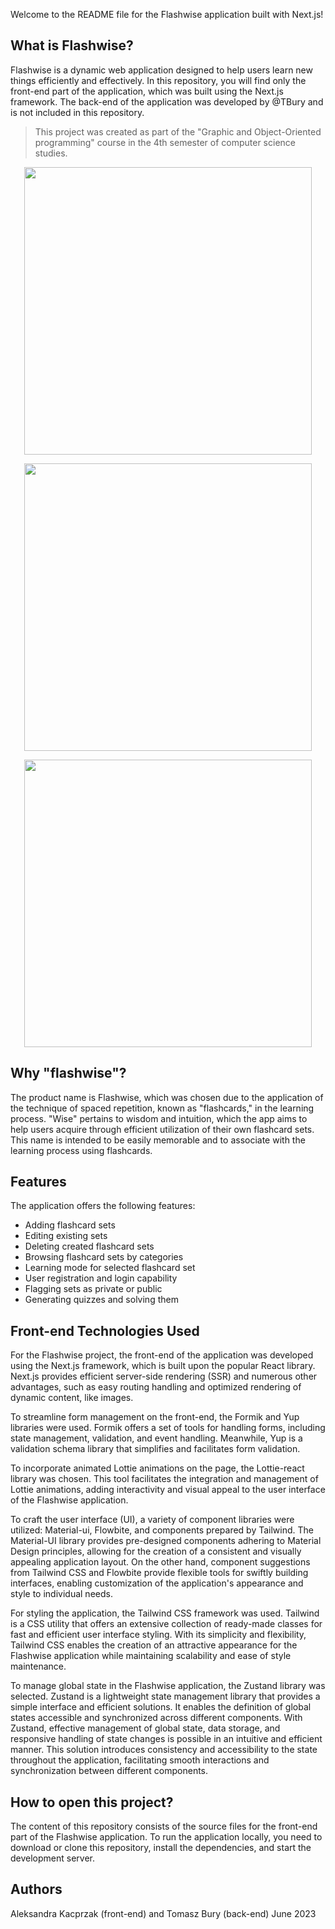 Welcome to the README file for the Flashwise application built with Next.js!

## What is Flashwise?

Flashwise is a dynamic web application designed to help users learn new things efficiently and effectively. In this repository, you will find only the front-end part of the application, which was built using the Next.js framework. The back-end of the application was developed by @TBury and is not included in this repository.

> This project was created as part of the "Graphic and Object-Oriented programming" course in the 4th semester of computer science studies.

<p align="center">
  <img width="460" src="https://github.com/kacaleksandra/flashwise/assets/49205215/24079a68-84d3-44d2-ad01-92774151b3f3">
</p>

<p align="center">
  <img width="460" src="https://github.com/kacaleksandra/flashwise/assets/49205215/d2aabd82-b249-40ec-918d-f8de6ab9a584">
</p>

<p align="center">
  <img width="460" src="https://github.com/kacaleksandra/flashwise/assets/49205215/6d03cae6-bba6-47ce-aa08-864fe53526f7">
</p>


## Why "flashwise"?

The product name is Flashwise, which was chosen due to the application of the technique of spaced repetition, known as "flashcards," in the learning process. "Wise" pertains to wisdom and intuition, which the app aims to help users acquire through efficient utilization of their own flashcard sets. This name is intended to be easily memorable and to associate with the learning process using flashcards.

## Features
The application offers the following features:
- Adding flashcard sets
- Editing existing sets
- Deleting created flashcard sets
- Browsing flashcard sets by categories
- Learning mode for selected flashcard set
- User registration and login capability
- Flagging sets as private or public
- Generating quizzes and solving them

## Front-end Technologies Used

For the Flashwise project, the front-end of the application was developed using the Next.js framework, which is built upon the popular React library. Next.js provides efficient server-side rendering (SSR) and numerous other advantages, such as easy routing handling and optimized rendering of dynamic content, like images.

To streamline form management on the front-end, the Formik and Yup libraries were used. Formik offers a set of tools for handling forms, including state management, validation, and event handling. Meanwhile, Yup is a validation schema library that simplifies and facilitates form validation.

To incorporate animated Lottie animations on the page, the Lottie-react library was chosen. This tool facilitates the integration and management of Lottie animations, adding interactivity and visual appeal to the user interface of the Flashwise application.

To craft the user interface (UI), a variety of component libraries were utilized: Material-ui, Flowbite, and components prepared by Tailwind. The Material-UI library provides pre-designed components adhering to Material Design principles, allowing for the creation of a consistent and visually appealing application layout. On the other hand, component suggestions from Tailwind CSS and Flowbite provide flexible tools for swiftly building interfaces, enabling customization of the application's appearance and style to individual needs.

For styling the application, the Tailwind CSS framework was used. Tailwind is a CSS utility that offers an extensive collection of ready-made classes for fast and efficient user interface styling. With its simplicity and flexibility, Tailwind CSS enables the creation of an attractive appearance for the Flashwise application while maintaining scalability and ease of style maintenance.

To manage global state in the Flashwise application, the Zustand library was selected. Zustand is a lightweight state management library that provides a simple interface and efficient solutions. It enables the definition of global states accessible and synchronized across different components. With Zustand, effective management of global state, data storage, and responsive handling of state changes is possible in an intuitive and efficient manner. This solution introduces consistency and accessibility to the state throughout the application, facilitating smooth interactions and synchronization between different components.

## How to open this project?

The content of this repository consists of the source files for the front-end part of the Flashwise application. To run the application locally, you need to download or clone this repository, install the dependencies, and start the development server.

## Authors

Aleksandra Kacprzak (front-end) and Tomasz Bury (back-end)
June 2023
